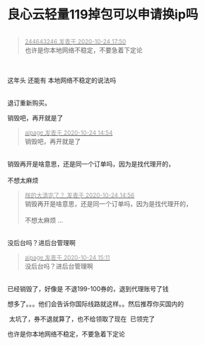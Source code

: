 # 良心云轻量119掉包可以申请换ip吗


<img id="aimg_Tn2NK" onclick="zoom(this, this.src, 0, 0, 0)" class="zoom" src="https://i.loli.net/2020/10/24/ACwVb4iE8RWmx1K.png" onmouseover="img_onmouseoverfunc(this)" onload="thumbImg(this)" border="0" alt="" />

<div class="quote"><blockquote><font size="2"><a href="https://www.hostloc.com/forum.php?mod=redirect&amp;goto=findpost&amp;pid=9346774&amp;ptid=757968" target="_blank"><font color="#999999">244643246 发表于 2020-10-24 17:50</font></a></font><br />
也许是你本地网络不稳定，不要急着下定论</blockquote></div><br />
<br />
这年头 还能有 本地网络不稳定的说法吗 <br />
<br />
<img id="aimg_BwSZ9" onclick="zoom(this, this.src, 0, 0, 0)" class="zoom" src="https://dss0.bdstatic.com/70cFuHSh_Q1YnxGkpoWK1HF6hhy/it/u=2787605218,385070118&amp;fm=26&amp;gp=0.jpg" onmouseover="img_onmouseoverfunc(this)" onload="thumbImg(this)" border="0" alt="" />

退订重新购买。

销毁吧，再开就是了

<div class="quote"><blockquote><font size="2"><a href="https://www.hostloc.com/forum.php?mod=redirect&amp;goto=findpost&amp;pid=9345955&amp;ptid=757968" target="_blank"><font color="#999999">aipage 发表于 2020-10-24 14:54</font></a></font><br />
销毁吧，再开就是了</blockquote></div><br />
销毁再开是啥意思，还是同一个订单吗，因为是找代理开的，<br />
<br />
不想太麻烦

<div class="quote"><blockquote><font size="2"><a href="https://www.hostloc.com/forum.php?mod=redirect&amp;goto=findpost&amp;pid=9345964&amp;ptid=757968" target="_blank"><font color="#999999">朕的大清完了？ 发表于 2020-10-24 14:56</font></a></font><br />
销毁再开是啥意思，还是同一个订单吗，因为是找代理开的，<br />
<br />
不想太麻烦 ...</blockquote></div><br />
没后台吗？进后台管理啊

<div class="quote"><blockquote><font size="2"><a href="https://www.hostloc.com/forum.php?mod=redirect&amp;goto=findpost&amp;pid=9346025&amp;ptid=757968" target="_blank"><font color="#999999">aipage 发表于 2020-10-24 15:11</font></a></font><br />
没后台吗？进后台管理啊</blockquote></div><br />
已经销毁了，好像是 不退199-100券的，退到代理账号了钱

想多了。。。他们会告诉你国际线路就这样。。然后推荐你买国内的

<img src="static/image/smiley/default/mad.gif" smilieid="11" border="0" alt="" /> 太坑了，券不退就算了，也不给领取了现在&nbsp;&nbsp;已领完了<img src="static/image/smiley/default/smile.gif" smilieid="1" border="0" alt="" />

也许是你本地网络不稳定，不要急着下定论
